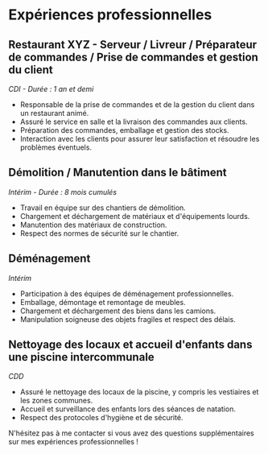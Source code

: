 # Expériences professionnelles

## Restaurant XYZ - Serveur / Livreur / Préparateur de commandes / Prise de commandes et gestion du client
*CDI - Durée : 1 an et demi*

- Responsable de la prise de commandes et de la gestion du client dans un restaurant animé.
- Assuré le service en salle et la livraison des commandes aux clients.
- Préparation des commandes, emballage et gestion des stocks.
- Interaction avec les clients pour assurer leur satisfaction et résoudre les problèmes éventuels.

## Démolition / Manutention dans le bâtiment
*Intérim - Durée : 8 mois cumulés*

- Travail en équipe sur des chantiers de démolition.
- Chargement et déchargement de matériaux et d'équipements lourds.
- Manutention des matériaux de construction.
- Respect des normes de sécurité sur le chantier.

## Déménagement
*Intérim*

- Participation à des équipes de déménagement professionnelles.
- Emballage, démontage et remontage de meubles.
- Chargement et déchargement des biens dans les camions.
- Manipulation soigneuse des objets fragiles et respect des délais.

## Nettoyage des locaux et accueil d'enfants dans une piscine intercommunale
*CDD*

- Assuré le nettoyage des locaux de la piscine, y compris les vestiaires et les zones communes.
- Accueil et surveillance des enfants lors des séances de natation.
- Respect des protocoles d'hygiène et de sécurité.

N'hésitez pas à me contacter si vous avez des questions supplémentaires sur mes expériences professionnelles !
